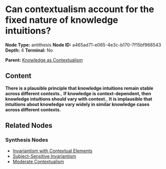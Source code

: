 # Can contextualism account for the fixed nature of knowledge intuitions?

**Node Type:** antithesis
**Node ID:** a465ad71-e065-4e3c-b170-7f15bf968543
**Depth:** 4
**Terminal:** No

**Parent:** [Knowledge as Contextualism](knowledge-as-contextualism-synthesis-a0c821ad-5e81-4523-b2aa-733ce2bea431.md)

## Content

**There is a plausible principle that knowledge intuitions remain stable across different contexts.**, **If knowledge is context-dependent, then knowledge intuitions should vary with context.**, **It is implausible that intuitions about knowledge vary widely in similar knowledge cases across different contexts.**

## Related Nodes

### Synthesis Nodes

- [Invariantism with Contextual Elements](invariantism-with-contextual-elements-synthesis-f271add4-03f0-4b81-b3fc-ed43d46cab2c.md)
- [Subject-Sensitive Invariantism](subject-sensitive-invariantism-synthesis-8118c37c-b8fb-4f15-89da-e1d5c5d534f7.md)
- [Moderate Contextualism](moderate-contextualism-synthesis-5093d576-216a-48b4-9d30-587540cb87ab.md)
